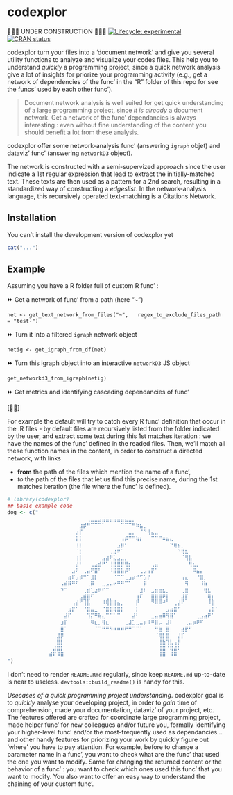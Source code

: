 
<!-- README.md is generated from README.Rmd. Please edit that file -->

# codexplor

🧰🔧🔨 UNDER CONSTRUCTION 🧰🔧🔨 <!-- badges: start --> [![Lifecycle:
experimental](https://img.shields.io/badge/lifecycle-experimental-orange.svg)](https://lifecycle.r-lib.org/articles/stages.html#experimental)
[![CRAN
status](https://www.r-pkg.org/badges/version/codexplor)](https://CRAN.R-project.org/package=codexplor)
<!-- badges: end -->

codexplor turn your files into a ‘document network’ and give you several
utility functions to analyze and visualize your codes files. This help
you to understand *quickly* a programming project, since a quick network
analysis give a lot of insights for priorize your programming activity
(e.g., get a network of dependencies of the func’ in the “R” folder of
this repo for see the funcs’ used by each other func’).

> Document network analysis is well suited for get quick understanding
> of a large programming project, since *it is already* a document
> network. Get a network of the func’ dependancies is always interesting
> : even without fine understanding of the content you should benefit a
> lot from these analysis.

codexplor offer some network-analysis func’ (answering `igraph` objet)
and dataviz’ func’ (answering `networkD3` object).

The network is constructed with a semi-supervized approach since the
user indicate a 1st regular expression that lead to extract the
initially-matched text. These texts are then used as a pattern for a 2nd
search, resulting in a standardized way of constructing a *edgeslist*.
In the network-analysis language, this recursively operated
text-matching is a Citations Network.

## Installation

You can’t install the development version of codexplor yet

``` r
cat("...")
```

## Example

Assuming you have a R folder full of custom R func’ :

⏩ Get a network of func’ from a path (here “~”)

`net <- get_text_network_from_files("~",   regex_to_exclude_files_path = "test-")`

⏩ Turn it into a filtered `igraph` network object

`netig <- get_igraph_from_df(net)`

⏩ Turn this igraph object into an interactive `networkD3` JS object  

`get_networkd3_from_igraph(netig)`

⏩ Get metrics and identifying cascading dependancies of func’

\[🔧🔨\]

For example the default will try to catch every R func’ definition that
occur in the .R files - by default files are recursively listed from the
folder indicated by the user, and extract some text during this 1st
matches iteration : we have the names of the func’ defined in the readed
files. Then, we’ll match all these function names in the content, in
order to construct a directed network, with links

- **from** the path of the files which mention the name of a func’,
- *to* the path of the files that let us find this precise name, during
  the 1st matches iteration (the file where the func’ is defined).

``` r
# library(codexplor)
## basic example code
dog <- c("
⠀⠀⠀⠀⠀⠀⠀⠀⠀⠀⠀⠀⠀⠀⠀⠀⠀⠀⠀⠀⠀⢀⣀⣀⣠⣤⣤⣤⣤⣤⣤⣄⣀⡀⠀⠀⠀⠀⠀⠀⠀⠀⠀⠀⠀⠀⠀⠀⠀⠀⠀⠀⠀⠀⠀⠀
⠀⠀⠀⠀⠀⠀⠀⠀⠀⠀⠀⠀⠀⠀⠀⠀⠀⠀⠀⣰⡾⠛⠉⠉⠉⠁⠀⠀⠀⠀⠉⠉⠉⠛⠷⣦⣀⠀⠀⠀⠀⠀⠀⠀⠀⠀⠀⠀⠀⠀⠀⠀⠀⠀⠀⠀
⠀⠀⠀⠀⠀⠀⠀⠀⠀⠀⠀⠀⠀⠀⠀⠀⠀⠀⣰⡏⠀⠀⠀⠀⠀⠀⠀⠀⠀⠀⠀⠀⣀⡀⠀⠈⠙⢿⣄⣀⠀⠀⠀⠀⠀⠀⠀⠀⠀⠀⠀⠀⠀⠀⠀⠀
⠀⠀⠀⠀⠀⠀⠀⠀⠀⠀⠀⠀⠀⠀⠀⠀⠀⠀⣿⡇⠀⠀⠀⠀⠀⠀⠀⠀⠀⠀⢠⡾⠛⠛⢷⡆⠀⠀⠉⠉⠛⠶⣦⣄⠀⠀⠀⠀⠀⠀⠀⠀⠀⠀⠀⠀
⠀⠀⠀⠀⠀⠀⠀⠀⠀⠀⠀⠀⠀⠀⠀⠀⠀⠀⢸⡇⠀⠀⠀⠀⠀⠀⠀⠀⠀⣠⡿⠃⠀⠀⠀⠀⠀⠀⠀⠀⠀⠀⠀⠙⢿⣦⡀⠀⠀⠀⠀⠀⠀⠀⠀⠀
⠀⠀⠀⠀⠀⠀⠀⠀⠀⠀⠀⠀⠀⠀⠀⠀⠀⠀⠈⡇⠀⠀⠀⠀⠀⠀⠀⢀⣴⠟⠁⠀⠀⠀⠀⠀⠀⠀⠀⠀⠀⠀⠀⠀⠀⠙⢿⣆⠀⠀⠀⠀⠀⠀⠀⠀
⠀⠀⠀⠀⠀⠀⠀⠀⠀⠀⠀⠀⠀⠀⠀⠀⠀⠀⢰⡇⠀⠀⠀⠀⠀⣠⣴⠟⣅⣠⣀⡀⠀⠀⠀⠀⠀⠀⠀⠀⠀⠀⠀⠀⠀⠀⠈⢻⣧⠀⠀⠀⠀⠀⠀⠀
⠀⠀⠀⠀⠀⠀⠀⠀⠀⠀⠀⠀⠀⠀⠀⠀⠀⠀⣼⠇⠀⠀⢀⣠⣾⠟⠁⢸⣿⣿⡿⢿⡆⠀⠀⠀⠀⠀⢀⣤⠀⠀⠀⠀⠀⠀⠀⠀⢿⣆⡀⠀⠀⠀⠀⠀
⠀⠀⠀⠀⠀⠀⠀⠀⠀⠀⠀⠀⠀⠀⠀⠀⠀⣰⠟⠀⢀⣴⠟⣿⠃⠀⠀⠸⣿⣿⣷⡾⠃⠀⠀⢀⣠⣶⡟⠁⠀⠀⠀⠀⠀⠀⠀⠀⠀⠿⣦⡄⠀⠀⠀⠀
⠀⠀⠀⠀⠀⠀⠀⠀⠀⠀⠀⠀⠀⠀⠀⠀⣴⠏⣠⡾⠛⠁⣸⡇⠀⠀⠀⠀⠈⠉⠉⢀⣠⡴⠚⠋⣡⡟⠀⠀⠀⠀⠀⠀⠀⠀⢠⣄⠀⠀⠘⣿⡀⠀⠀⠀
⠀⠀⠀⠀⠀⠀⠀⠀⠀⠀⠀⠀⠀⠀⢠⣾⡿⠛⠋⠀⠀⢀⡿⠀⠀⣀⣠⣤⠖⠛⠛⠉⠁⠀⠀⠀⡿⠀⠀⠀⠀⠀⠀⠀⠀⠀⠀⢻⠀⠀⠀⠸⣷⠀⠀⠀
⠀⠀⠀⠀⠀⠀⠀⠀⠀⠀⠀⠀⠀⠀⠙⠉⠀⠀⠀⠀⢀⣾⢁⣴⠟⠋⠉⠀⠀⠀⠀⠀⠀⠀⠀⣸⠇⠀⣠⣶⣶⣦⡀⠀⠀⠀⢀⣿⠀⠀⠀⠀⢻⣧⠀⠀
⠀⠀⠀⠀⠀⠀⠀⠀⠀⠀⠀⠀⠀⠀⠀⠀⠀⠀⠀⣠⣾⣿⠋⠀⠀⠀⢀⡀⠀⠀⠀⠀⠀⠀⢰⠏⠀⠀⣿⣿⣿⠟⡇⠀⠀⠀⣼⡏⠀⠀⠀⠀⠀⢿⡆⠀
⠀⠀⠀⠀⠀⠀⠀⠀⠀⠀⠀⠀⠀⠀⠀⠀⠀⢠⣾⠋⢸⣧⠀⠀⠀⠸⢿⣿⣿⣦⡀⠀⠀⠀⡟⠀⠀⠀⠙⠿⠿⠚⠁⠀⢀⣼⠏⠀⠀⠀⠀⠀⠀⠸⣿⠀
⠀⠀⠀⠀⠀⠀⠀⠀⠀⠀⠀⠀⠀⠀⠀⠀⣰⡟⠁⠀⠘⣿⣤⣀⠀⠈⣿⣿⢿⣿⡇⠀⠀⠀⡇⠀⠀⠀⠀⠀⠀⠀⣠⣴⣿⠋⠀⠀⠀⠀⠀⠀⠀⢠⣿⠁
⠀⠀⠀⠀⠀⠀⠀⠀⠀⠀⠀⠀⠀⠀⠀⣼⠏⠀⠀⠀⠀⢹⡍⠛⢷⣄⠉⠉⠁⠉⠀⠀⠀⣼⠃⠀⠀⠀⣀⣤⣶⠿⢻⣿⠁⠀⠀⠀⠀⠀⢀⣠⣴⠟⠁⠀
⠀⠀⠀⠀⠀⠀⠀⠀⠀⠀⠀⠀⠀⠀⣰⡏⠀⠀⠀⠀⠀⠀⠻⣆⡀⢻⣆⠀⠀⠀⠀⢀⣼⣁⣀⣤⡶⠿⠛⣿⡤⠀⣼⠇⠀⠀⠀⢀⣤⡶⠟⠋⠀⠀⠀⠀
⠀⠀⠀⠀⠀⠀⠀⠀⠀⠀⠀⠀⠀⠀⣿⠁⠀⠀⠀⠀⠀⠀⠀⠈⠉⠛⠛⠻⠶⠶⠾⠟⠛⠉⠉⠁⠀⠀⠀⠛⣷⠀⣿⠀⠀⠀⣴⡟⠋⠀⠀⠀⠀⠀⠀⠀
⠀⠀⠀⠀⠀⠀⠀⠀⠀⠀⠀⠀⠀⣸⡿⠀⠀⠀⠀⠀⠀⠀⠀⠀⠀⠀⠀⠀⠀⠀⠀⠀⠀⠀⠀⠀⠀⠀⠀⠈⢿⡇⣿⠀⠀⣼⡏⠀⠀⠀⠀⠀⠀⠀⠀⠀
⠀⠀⠀⠀⠀⠀⠀⠀⠀⠀⠀⠀⠀⣿⡇⠀⠀⠀⠀⠀⠀⠀⠀⠀⠀⠀⠀⠀⠀⠀⠀⠀⠀⠀⠀⠀⠀⠀⠀⠀⢸⣷⢹⣇⢠⡿⠀⠀⠀⠀⠀⠀⠀⠀⠀⠀
⠀⠀⠀⠀⠀⠀⠀⠀⠀⠀⠀⠀⣼⣿⡇⠀⠀⠀⠀⠀⠀⠀⠀⠀⠀⠀⠀⠀⠀⠀⠀⠀⠀⠀⠀⠀⠀⠀⠀⠀⢸⣿⠈⢿⣾⠇⠀⠀⠀⠀⠀⠀⠀⠀⠀⠀
⠀⠀⠀⠀⠀⠀⠀⠀⠀⠀⠀⣾⠏⠸⣿⠀⠀⠀⠀⠀⠀⠀⠀⠀⠀⠀⠀⠀⠀⠀⠀⠀⠀⠀⠀⠀⠀⠀⠀⠀⢸⣿⠀⠸⠿⠀⠀⠀⠀⠀⠀⠀⠀⠀⠀⠀
")
```

I don’t need to render `README.Rmd` regularly, since keep `README.md`
up-to-date is near to useless. `devtools::build_readme()` is handy for
this.

*Usecases of a quick programming project understanding*. codexplor goal
is to *quickly* analyse your developing project, in order to *gain* time
of comprehension, made your documentation, dataviz’ of your project,
etc. The features offered are crafted for coordinate large programming
project, made helper func’ for new colleagues and/or future you,
formally identifying your higher-level func’ and/or the most-frequently
used as dependancies… and other handy features for priorizing your work
by quickly figure out ‘where’ you have to pay attention. For example,
before to change a parameter name in a func’, you want to check what are
the func’ that used the one you want to modify. Same for changing the
returned content or the behavior of a func’ : you want to check which
ones used this func’ that you want to modify. You also want to offer an
easy way to understand the chaining of your custom func’.
